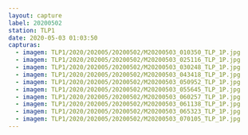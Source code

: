 ```yaml
---
layout: capture
label: 20200502
station: TLP1
date: 2020-05-03 01:03:50
capturas:
  - imagem: TLP1/2020/202005/20200502/M20200503_010350_TLP_1P.jpg
  - imagem: TLP1/2020/202005/20200502/M20200503_025116_TLP_1P.jpg
  - imagem: TLP1/2020/202005/20200502/M20200503_030248_TLP_1P.jpg
  - imagem: TLP1/2020/202005/20200502/M20200503_043418_TLP_1P.jpg
  - imagem: TLP1/2020/202005/20200502/M20200503_050952_TLP_1P.jpg
  - imagem: TLP1/2020/202005/20200502/M20200503_055645_TLP_1P.jpg
  - imagem: TLP1/2020/202005/20200502/M20200503_060257_TLP_1P.jpg
  - imagem: TLP1/2020/202005/20200502/M20200503_061138_TLP_1P.jpg
  - imagem: TLP1/2020/202005/20200502/M20200503_065323_TLP_1P.jpg
  - imagem: TLP1/2020/202005/20200502/M20200503_070105_TLP_1P.jpg
---
```

